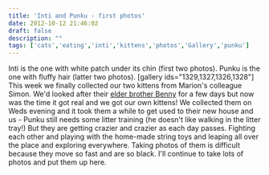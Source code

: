```yaml
---
title: 'Inti and Punku - first photos'
date: 2012-10-12 21:46:02
draft: false
description: ""
tags: ['cats','eating','inti','kittens','photos','Gallery','punku']
---
```


Inti is the one with white patch under its chin (first two photos). Punku is the one with fluffy hair (latter two photos). \[gallery ids="1329,1327,1326,1328"\] This week we finally collected our two kittens from Marion's colleague Simon. We'd looked after their [elder brother Benny](http://big-andy.co.uk/blog/benny/) for a few days but now was the time it got real and we got our own kittens! We collected them on Weds evening and it took them a while to get used to their new house and us - Punku still needs some litter training (he doesn't like walking in the litter tray!) But they are getting crazier and crazier as each day passes. Fighting each other and playing with the home-made string toys and leaping all over the place and exploring everywhere. Taking photos of them is difficult because they move so fast and are so black. I'll continue to take lots of photos and put them up here.